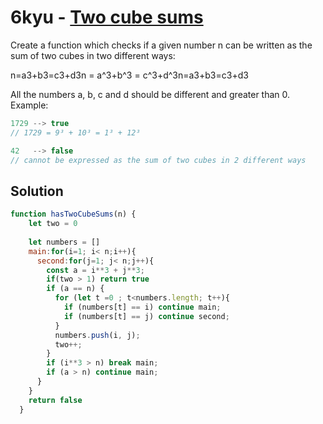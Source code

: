 # 6kyu - [Two cube sums](https://www.codewars.com/kata/55fd4919ce2a1d7c0d0000f3)

Create a function which checks if a given number n can be written as the sum of two cubes in two different ways:

n=a3+b3=c3+d3n = a^3+b^3 = c^3+d^3n=a3+b3=c3+d3

All the numbers a, b, c and d should be different and greater than 0.
Example:
```java
1729 --> true   
// 1729 = 9³ + 10³ = 1³ + 12³

42   --> false  
// cannot be expressed as the sum of two cubes in 2 different ways
```

## Solution
```javascript
function hasTwoCubeSums(n) {
    let two = 0
    
    let numbers = []
    main:for(i=1; i< n;i++){
      second:for(j=1; j< n;j++){
        const a = i**3 + j**3;
        if(two > 1) return true
        if (a == n) {
          for (let t =0 ; t<numbers.length; t++){
            if (numbers[t] == i) continue main;
            if (numbers[t] == j) continue second; 
          }
          numbers.push(i, j);
          two++;
        }
        if (i**3 > n) break main;
        if (a > n) continue main;
      }
    }
    return false
  }
```
